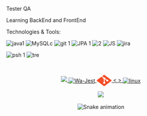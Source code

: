 Tester QA

Learning BackEnd and FrontEnd

Technologies & Tools:


![java1](https://user-images.githubusercontent.com/115322226/194673820-1bf20c5e-0144-4fc6-8fa9-51157b6abafd.png)
![MySQLc](https://user-images.githubusercontent.com/115322226/194675018-7301e62e-1696-40ef-ad21-7e395adfa2ee.png)
![git 1](https://user-images.githubusercontent.com/115322226/194674103-0b1028ff-e2cc-42f9-aef7-3ba5b7173ce6.png)
![JPA 1](https://user-images.githubusercontent.com/115322226/194674709-26facce0-8012-4129-8412-37fa4f580b03.png)
![2](https://user-images.githubusercontent.com/115322226/194675265-0886dba1-0dc1-49bb-86df-ec83bae9368c.png)
![JS](https://user-images.githubusercontent.com/115322226/194675452-cc1f00dd-330d-44e5-80cc-e6688cef7e07.PNG)
![jira](https://user-images.githubusercontent.com/115322226/194675625-38f0c947-2cba-4100-bc56-9ace644714dd.PNG)

![psh 1](https://user-images.githubusercontent.com/115322226/194726396-f4e9a29c-25b6-4599-a46a-8155a0cbc985.PNG)
![tre](https://user-images.githubusercontent.com/115322226/194726487-8c8c9a64-4eb6-4631-8e88-7d3a06206e24.PNG)
<div>
 
     
  </a><br>
  <p align="center">  

  <p align="center">       
     
  </p>

  <p align="center">    
  </p>

</div>

<!-- <h1 align="center"> 
  Trybe
</h1>
<p align="center"><i>""</i></p> -->

<div align="center">
  <a href="https://github.com/duribeiro">
    <img height="150em" src="https://github-readme-stats.vercel.app/api?username=duribeiro&count_private=true&include_all_commits=true&show_icons=true&theme=dracula&hide_border=false&show_owner=true"/>

  <img align="center" alt="Wa-Jest" height="30" width="40" src="https://cdn.jsdelivr.net/gh/devicons/devicon/icons/jest/jest-plain.svg">
  <img align="center" alt="git" height="30" width="40" src="https://raw.githubusercontent.com/devicons/devicon/master/icons/git/git-original.svg">
  < >
<!--   <img align="center" alt="github" height="30" width="40" src="https://raw.githubusercontent.com/devicons/devicon/master/icons/github/github-original.svg"> -->
  <img align="center" alt="linux" height="30" width="40"
</div><br>

<div align="center">
 
  
  <a href="https://www.linkedin.com/in/karen-k%C3%BCffer-b70039237/" target="_blank"><img src="https://img.shields.io/badge/-LinkedIn-%230077B5?style=for-the-badge&logo=linkedin&logoColor=white" target="_blank"></a> 
  

</div>

<div align="center">  

  ![Snake animation](https://github.com/danielbped/danielbped/blob/output/github-contribution-grid-snake.svg)

</div>

